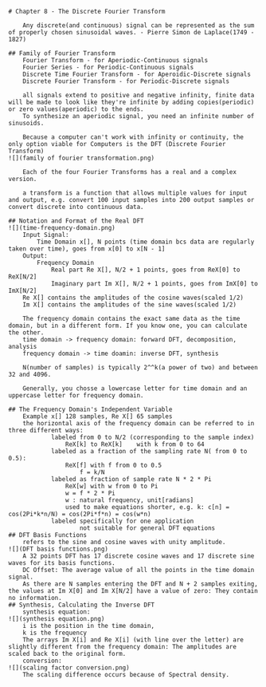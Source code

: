     # Chapter 8 - The Discrete Fourier Transform

        Any discrete(and continuous) signal can be represented as the sum of properly chosen sinusoidal waves. - Pierre Simon de Laplace(1749 - 1827)

    ## Family of Fourier Transform
        Fourier Transform - for Aperiodic-Continuous signals
        Fourier Series - for Periodic-Continuous signals
        Discrete Time Fourier Transform - for Aperoidic-Discrete signals
        Discrete Fourier Transform - for Periodic-Discrete signals

        all signals extend to positive and negative infinity, finite data will be made to look like they're infinite by adding copies(periodic) or zero values(aperiodic) to the ends.
        To synthesize an aperiodic signal, you need an infinite number of sinusoids.

        Because a computer can't work with infinity or continuity, the only option viable for Computers is the DFT (Discrete Fourier Transform)
    ![](family of fourier transformation.png)

        Each of the four Fourier Transforms has a real and a complex version.

        a transform is a function that allows multiple values for input and output, e.g. convert 100 input samples into 200 output samples or convert discrete into continuous data.

    ## Notation and Format of the Real DFT
    ![](time-frequency-domain.png)
        Input Signal:
            Time Domain x[], N points (time domain bcs data are regularly taken over time), goes from x[0] to x[N - 1]
        Output:
            Frequency Domain
                Real part Re X[], N/2 + 1 points, goes from ReX[0] to ReX[N/2]
                Imaginary part Im X[], N/2 + 1 points, goes from ImX[0] to ImX[N/2]
        Re X[] contains the amplitudes of the cosine waves(scaled 1/2)
        Im X[] contains the amplitudes of the sine waves(scaled 1/2)

        The frequency domain contains the exact same data as the time domain, but in a different form. If you know one, you can calculate the other.
        time domain -> frequency domain: forward DFT, decomposition, analysis
        frequency domain -> time doamin: inverse DFT, synthesis

        N(number of samples) is typically 2^^k(a power of two) and between 32 and 4096.

        Generally, you chosse a lowercase letter for time domain and an uppercase letter for frequency domain.

    ## The Frequency Domain's Independent Variable
        Example x[] 128 samples, Re X[] 65 samples
        the horizontal axis of the frequency domain can be referred to in three different ways:
                labeled from 0 to N/2 (corresponding to the sample index)
                    ReX[k] to ReX[k]    with k from 0 to 64
                labeled as a fraction of the sampling rate N( from 0 to 0.5):
                    ReX[f] with f from 0 to 0.5
                        f = k/N
                labeled as fraction of sample rate N * 2 * Pi
                    ReX[w] with w from 0 to Pi
                    w = f * 2 * Pi
                    w : natural frequency, unit[radians]
                    used to make equations shorter, e.g. k: c[n] = cos(2Pi*k*n/N) = cos(2Pi*f*n) = cos(w*n)
                labeled specifically for one application
                        not suitable for general DFT equations
    ## DFT Basis Functions
        refers to the sine and cosine waves with unity amplitude.
    ![](DFT basis functions.png)
        A 32 points DFT has 17 discrete cosine waves and 17 discrete sine waves for its basis functions.
        DC Offset: The average value of all the points in the time domain signal.
        As there are N samples entering the DFT and N + 2 samples exiting, the values at Im X[0] and Im X[N/2] have a value of zero: They contain no information.
    ## Synthesis, Calculating the Inverse DFT
        synthesis equation:
    ![](synthesis equation.png)
        i is the position in the time domain,
        k is the frequency
        The arrays Im X[i] and Re X[i] (with line over the letter) are slightly different from the frequency domain: The amplitudes are scaled back to the original form.
        conversion:
    ![](scaling factor conversion.png)
        The scaling difference occurs because of Spectral density.
